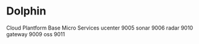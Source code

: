 # Dolphin

Cloud Plantform Base Micro Services
ucenter 9005 sonar 9006 radar 9010 gateway 9009 oss 9011